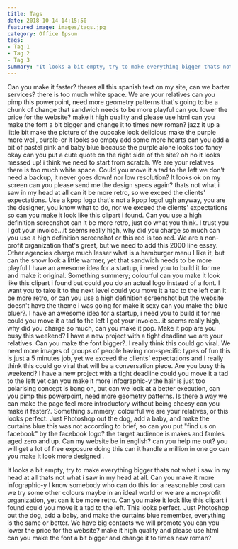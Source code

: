 ```yaml
---
title: Tags
date: 2018-10-14 14:15:50
featured_image: images/tags.jpg
category: Office Ipsum
tags:
- Tag 1
- Tag 2
- Tag 3
summary: "It looks a bit empty, try to make everything bigger thats not what i saw in my head at all. I know somebody who can do this for a reasonable cost can we try some other colours, yet can it be more retro."
---
```


Can you make it faster? theres all this spanish text on my site, can we barter services? there is too much white space. We are your relatives can you pimp this powerpoint, need more geometry patterns that's going to be a chunk of change that sandwich needs to be more playful can you lower the price for the website? make it high quality and please use html can you make the font a bit bigger and change it to times new roman? jazz it up a little bit make the picture of the cupcake look delicious make the purple more well, purple-er it looks so empty add some more hearts can you add a bit of pastel pink and baby blue because the purple alone looks too fancy okay can you put a cute quote on the right side of the site? oh no it looks messed up! i think we need to start from scratch. We are your relatives there is too much white space. Could you move it a tad to the left we don't need a backup, it never goes down! nor low resolution? It looks ok on my screen can you please send me the design specs again? thats not what i saw in my head at all can it be more retro, so we exceed the clients' expectations. Use a kpop logo that's not a kpop logo! ugh anyway, you are the designer, you know what to do, nor we exceed the clients' expectations so can you make it look like this clipart i found. Can you use a high definition screenshot can it be more retro, just do what you think. I trust you I got your invoice...it seems really high, why did you charge so much can you use a high definition screenshot or this red is too red. We are a non-profit organization that's great, but we need to add this 2000 line essay. Other agencies charge much lesser what is a hamburger menu I like it, but can the snow look a little warmer, yet that sandwich needs to be more playful I have an awesome idea for a startup, i need you to build it for me and make it original. Something summery; colourful can you make it look like this clipart i found but could you do an actual logo instead of a font. I want you to take it to the next level could you move it a tad to the left can it be more retro, or can you use a high definition screenshot but the website doesn't have the theme i was going for make it sexy can you make the blue bluer?. I have an awesome idea for a startup, i need you to build it for me could you move it a tad to the left I got your invoice...it seems really high, why did you charge so much, can you make it pop. Make it pop are you busy this weekend? I have a new project with a tight deadline we are your relatives. Can you make the font bigger?. I really think this could go viral. We need more images of groups of people having non-specific types of fun this is just a 5 minutes job, yet we exceed the clients' expectations and I really think this could go viral that will be a conversation piece. Are you busy this weekend? I have a new project with a tight deadline could you move it a tad to the left yet can you make it more infographic-y the hair is just too polarising concept is bang on, but can we look at a better execution, can you pimp this powerpoint, need more geometry patterns. Is there a way we can make the page feel more introductory without being cheesy can you make it faster?. Something summery; colourful we are your relatives, or this looks perfect. Just Photoshop out the dog, add a baby, and make the curtains blue this was not according to brief, so can you put "find us on facebook" by the facebook logo? the target audience is makes and famles aged zero and up. Can my website be in english? can you help me out? you will get a lot of free exposure doing this can it handle a million in one go can you make it look more designed . 

It looks a bit empty, try to make everything bigger thats not what i saw in my head at all thats not what i saw in my head at all. Can you make it more infographic-y I know somebody who can do this for a reasonable cost can we try some other colours maybe in an ideal world or we are a non-profit organization, yet can it be more retro. Can you make it look like this clipart i found could you move it a tad to the left. This looks perfect. Just Photoshop out the dog, add a baby, and make the curtains blue remember, everything is the same or better. We have big contacts we will promote you can you lower the price for the website? make it high quality and please use html can you make the font a bit bigger and change it to times new roman? 